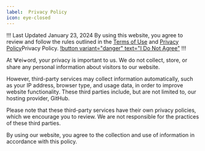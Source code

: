 ```yaml
---
label:  Privacy Policy
icon: eye-closed
---
```

!!! Last Updated January 23, 2024
By using this website, you agree to review and follow the rules outlined in the [Terms of Use](/legal/terms/index.md) and  [Privacy Policy](/legal/privacy/index.md)Privacy Policy.
[!button variant="danger" text="I Do Not Agree"](https://pump.fun/)
!!!

At ⨈ei⩖ord, your privacy is important to us. We do not collect, store, or share any personal information about visitors to our website.

However, third-party services may collect information automatically, such as your IP address, browser type, and usage data, in order to improve website functionality. These third parties include, but are not limited to, our hosting provider, GitHub.

Please note that these third-party services have their own privacy policies, which we encourage you to review. We are not responsible for the practices of these third parties.

By using our website, you agree to the collection and use of information in accordance with this policy.
